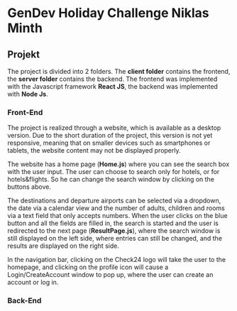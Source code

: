 # GenDev Holiday Challenge Niklas Minth


## Projekt
The project is divided into 2 folders. The **client folder** contains the frontend, the **server folder** contains the backend.
The frontend was implemented with the Javascript framework **React JS**, the backend was implemented with **Node Js**.

### Front-End
The project is realized through a website, which is available as a desktop version. Due to the short duration of the project, this version is not yet responsive, meaning that on smaller devices such as smartphones or tablets, the website content may not be displayed properly.

The website has a home page (**Home.js**) where you can see the search box with the user input. The user can choose to search only for hotels, or for hotels&flights. So he can change the search window by clicking on the buttons above.

The destinations and departure airports can be selected via a dropdown, the date via a calendar view and the number of adults, children and rooms via a text field that only accepts numbers. When the user clicks on the blue button and all the fields are filled in, the search is started and the user is redirected to the next page (**ResultPage.js**), where the search window is still displayed on the left side, where entries can still be changed, and the results are displayed on the right side.

In the navigation bar, clicking on the Check24 logo will take the user to the homepage, and clicking on the profile icon will cause a Login/CreateAccount window to pop up, where the user can create an account or log in.
### Back-End
